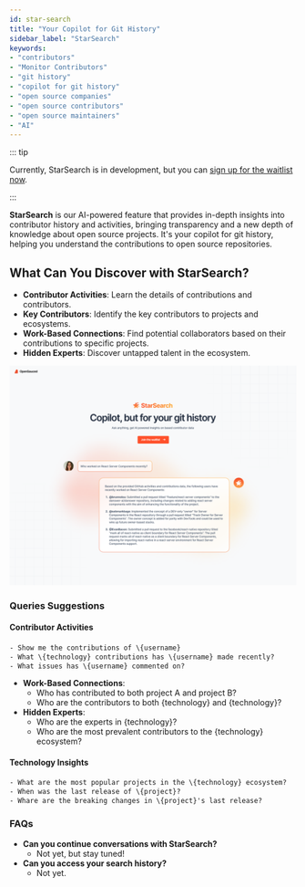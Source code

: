 ```yaml
---
id: star-search
title: "Your Copilot for Git History"
sidebar_label: "StarSearch"
keywords: 
- "contributors" 
- "Monitor Contributors" 
- "git history" 
- "copilot for git history" 
- "open source companies" 
- "open source contributors" 
- "open source maintainers" 
- "AI"
---
```

::: tip

Currently, StarSearch is in development, but you can [sign up for the waitlist now](https://app.opensauced.pizza/star-search/waitlist).

:::

**StarSearch** is our AI-powered feature that provides in-depth insights into contributor history and activities, bringing transparency and a new depth of knowledge about open source projects. It's your copilot for git history, helping you understand the contributions to open source repositories.

## What Can You Discover with StarSearch?

- **Contributor Activities**: Learn the details of contributions and contributors.
- **Key Contributors**: Identify the key contributors to projects and ecosystems.
- **Work-Based Connections**: Find potential collaborators based on their contributions to specific projects.
- **Hidden Experts**: Discover untapped talent in the ecosystem.

![StarSearch](../../static/img/star-search.png)

### Queries Suggestions

#### **Contributor Activities**
    - Show me the contributions of \{username}
    - What \{technology} contributions has \{username} made recently?
    - What issues has \{username} commented on?
- **Work-Based Connections**: 
    - Who has contributed to both project A and project B?
    - Who are the contributors to both \{technology} and \{technology}?
- **Hidden Experts**: 
    - Who are the experts in \{technology}?
    - Who are the most prevalent contributors to the \{technology} ecosystem?

#### Technology Insights
    - What are the most popular projects in the \{technology} ecosystem? 
    - When was the last release of \{project}?
    - Whare are the breaking changes in \{project}'s last release?

### FAQs
- **Can you continue conversations with StarSearch?**
    - Not yet, but stay tuned!
- **Can you access your search history?**
    - Not yet.




